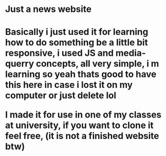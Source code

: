<h1>Just a news website<h1/>

Basically i just used it for learning how to do something be a little bit responsive, i used JS and media-querry concepts, 
all very simple, i m learning so yeah thats good to have this here in case i lost it on my computer or just delete lol

I made it for use in one of my classes at university, if you want to clone it feel free, (it is not a finished website btw)
